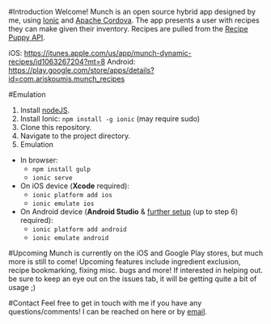 #Introduction
Welcome! Munch is an open source hybrid app designed by me, using [Ionic](http://ionicframework.com/) and [Apache Cordova](https://cordova.apache.org/). The app presents a user with recipes they can make given their inventory. Recipes are pulled from the [Recipe Puppy API](http://www.recipepuppy.com/about/api/).

iOS: https://itunes.apple.com/us/app/munch-dynamic-recipes/id1063267204?mt=8
Android: https://play.google.com/store/apps/details?id=com.ariskoumis.munch_recipes

#Emulation
1. Install [nodeJS](https://nodejs.org/en/).
2. Install Ionic: `npm install -g ionic` (may require sudo)
1. Clone this repository.
2. Navigate to the project directory.
3. Emulation 
 - In browser: 
      * `npm install gulp`
      * `ionic serve` 
  - On iOS device (**Xcode** required): 
      * `ionic platform add ios`  
      * `ionic emulate ios` 
  - On Android device (**Android Studio** &  [further setup](http://www.debenu.com/kb/create-an-emulator-for-testing-in-android-studio/) (up to step 6) required): 
     * `ionic platform add android`
     * `ionic emulate android`

#Upcoming
Munch is currently on the iOS and Google Play stores, but much more is still to come! Upcoming features include ingredient exclusion, recipe bookmarking, fixing misc. bugs and more! If interested in helping out. be sure to keep an eye out on the issues tab, it will be getting quite a bit of usage ;)

#Contact
Feel free to get in touch with me if you have any questions/comments! I can be reached on here or by <a href="mailto:akoumis1@gmail.com">email</a>.
